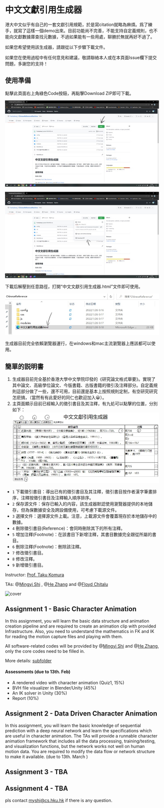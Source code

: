 # 中文文獻引用生成器
港大中文似乎有自己的一套文獻引用規範，於是寫citation就略為麻煩。爲了練手，就寫了這樣一個demo出來。目前功能尚不完善，不能支持自定義規則，也不能向文獻數據庫查找元數據，不過如果能有一些用處，聊勝於無就再好不過了。

如果您希望使用該生成器，請跟從以下步驟下載文件。

如果您在使用過程中有任何意見和建議，敬請聯絡本人或在本頁面Issue欄下提交問題，多謝您的支持！

## 使用準備
點擊此頁面右上角綠色Code按鈕，再點擊Download ZIP即可下載。

![image](示例圖片/下載1.jpg)

![image](示例圖片/下載2.jpg)

下載后解壓到任意路徑，打開“中文文獻引用生成器.html”文件即可使用。

![image](示例圖片/使用1.jpg)

生成器目前完全依賴瀏覽器運行，在windows和mac主流瀏覽器上應該都可以使用。

## 簡單的説明書
1. 生成器目前完全基於香港大學中文學院印發的《研究論文格式舉要》。實現了其中論文、高級學位論文、今版書籍、古版書籍的徵引及注釋部分。自定義規則這部分做了一些，還不可用，目前還是基本上按照規則定制，有空研究研究怎麽搞，（當然有有此愛好的同仁也歡迎加入😀）。
2. 主頁面顯示目前已經輸入的徵引書目及其注釋，有九処可以點擊的位置，分別如下：
![image](示例圖片/使用2.jpg)
  - `1` 下載徵引書目：導出已有的徵引書目及其注釋，徵引書目按作者漢字筆畫排序，注釋按徵引書目及注釋輸入順序排序。
  - `2` 保存源文件：保存已輸入的内容，該生成器默認使用瀏覽器提供的本地儲存，但為保數據安全及跨設備使用，可考慮下載源文件。
  - `3` 選擇文件：選擇源文件上載。注意，上載源文件會覆蓋現存於本地儲存中的數據。
  - `4` 刪除徵引書目(Reference)：會同時刪除其下的所有注釋。
  - `5` 增加注釋(Footnote)：在該書目下新增注釋，其書目數據完全跟從所屬的書目。
  - `6` 刪除注釋(Footnote)：刪除該注釋。
  - `7` 修改徵引書目。
  - `8` 修改注釋。
  - `9` 新增徵引書目。

Instructor: [Prof. Taku Komura](https://www.cs.hku.hk/index.php/people/academic-staff/taku)

TAs: @[Mingyi Shi](https://rubbly.cn) , @[He Zhang](https://cghezhang.github.io) and @[Floyd Chitalu](https://github.com/chitalu)

![cover](https://user-images.githubusercontent.com/7709951/150430601-470046fb-7370-48cb-8ee5-af8765b6f064.png)

## Assignment 1 - Basic Character Animation

In this assignment, you will learn the basic data structure and animation creation pipeline and are required to create an animation clip with provided Infrastructure. Also, you need to understand the mathematics in FK and IK for reading the motion capture files and playing with them.

All software-related codes will be provided by @[Mingyi Shi](https://rubbly.cn) and @[He Zhang](https://cghezhang.github.io), only the core codes need to be filled in.

More details: [subfolder](./assignment_1)

#### Assessments (due to 13th. Feb)

* A rendered video with character animation (Quiz1, 15%)
* BVH file visualizer in Blender/Unity (45%)
* An IK solver in Unity (30%)
* Report (10%)



## Assignment 2 - Data Driven Character Animation

In this assignment, you will learn the basic knowledge of sequential prediction with a deep neural network and learn the specifications which are useful in character animation.
The TAs will provide a runnable character animation framework that includes all the data processing, training/testing, and visualization functions, but the network works not well on human motion data. You are required to modify the data flow or network structure to make it available. (due to 13th. March )



## Assignment 3 - TBA

## Assignment 4 - TBA





pls contact myshi@cs.hku.hk if there is any question.
